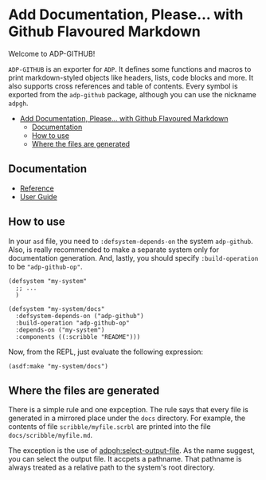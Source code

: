 

<a id="header-adp-github-headertag639"></a>
# Add Documentation\, Please\.\.\. with Github Flavoured Markdown

Welcome to ADP\-GITHUB\!

``` ADP-GITHUB ``` is an exporter for ``` ADP ```\. It defines some functions and macros to print markdown\-styled objects like headers\, lists\, code blocks and more\. It also supports cross references and table of contents\. Every symbol is exported from the ``` adp-github ``` package\, although you can use the nickname ``` adpgh ```\.

* [Add Documentation\, Please\.\.\. with Github Flavoured Markdown](/README.md#header-adp-github-headertag639)
  * [Documentation](/README.md#header-adp-github-headertag640)
  * [How to use](/README.md#header-adp-github-headertag641)
  * [Where the files are generated](/README.md#header-adp-github-headertag642)


<a id="header-adp-github-headertag640"></a>
## Documentation

* [Reference](/docs/scribble/reference.md#header-adp-github-reference)
* [User Guide](/docs/scribble/user-guide.md#header-adp-github-user-guide)


<a id="header-adp-github-headertag641"></a>
## How to use

In your ``` asd ``` file\, you need to ``` :defsystem-depends-on ``` the system ``` adp-github ```\. Also\, is really recommended to make a separate system only for documentation generation\. And\, lastly\, you should specify ``` :build-operation ``` to be ``` "adp-github-op" ```\.

`````common-lisp
(defsystem "my-system"
  ;; ...
  )

(defsystem "my-system/docs"
  :defsystem-depends-on ("adp-github")
  :build-operation "adp-github-op"
  :depends-on ("my-system")
  :components ((:scribble "README")))
`````

Now\, from the REPL\, just evaluate the following expression\:

`````common-lisp
(asdf:make "my-system/docs")
`````

<a id="header-adp-github-headertag642"></a>
## Where the files are generated

There is a simple rule and one expception\. The rule says that every file is generated in a mirrored place under the ``` docs ``` directory\. For example\, the contents of file ``` scribble/myfile.scrbl ``` are printed into the file ``` docs/scribble/myfile.md ```\.

The exception is the use of [adpgh\:select\-output\-file](/docs/scribble/reference.md#function-adp-github-select-output-file)\. As the name suggest\, you can select the output file\. It accpets a pathname\. That pathname is always treated as a relative path to the system\'s root directory\.
